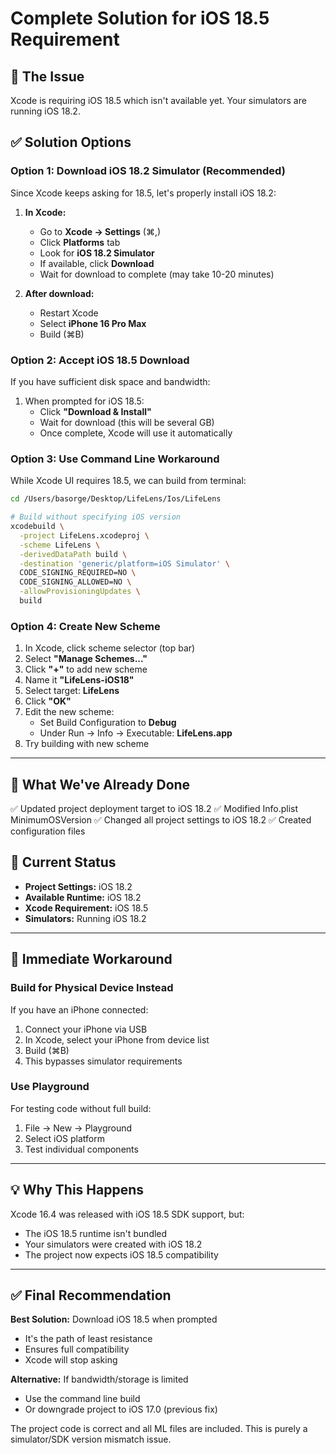 # Complete Solution for iOS 18.5 Requirement

## 🎯 The Issue
Xcode is requiring iOS 18.5 which isn't available yet. Your simulators are running iOS 18.2.

## ✅ Solution Options

### Option 1: Download iOS 18.2 Simulator (Recommended)
Since Xcode keeps asking for 18.5, let's properly install iOS 18.2:

1. **In Xcode:**
   - Go to **Xcode → Settings** (⌘,)
   - Click **Platforms** tab
   - Look for **iOS 18.2 Simulator**
   - If available, click **Download**
   - Wait for download to complete (may take 10-20 minutes)

2. **After download:**
   - Restart Xcode
   - Select **iPhone 16 Pro Max**
   - Build (⌘B)

### Option 2: Accept iOS 18.5 Download
If you have sufficient disk space and bandwidth:

1. When prompted for iOS 18.5:
   - Click **"Download & Install"**
   - Wait for download (this will be several GB)
   - Once complete, Xcode will use it automatically

### Option 3: Use Command Line Workaround
While Xcode UI requires 18.5, we can build from terminal:

```bash
cd /Users/basorge/Desktop/LifeLens/Ios/LifeLens

# Build without specifying iOS version
xcodebuild \
  -project LifeLens.xcodeproj \
  -scheme LifeLens \
  -derivedDataPath build \
  -destination 'generic/platform=iOS Simulator' \
  CODE_SIGNING_REQUIRED=NO \
  CODE_SIGNING_ALLOWED=NO \
  -allowProvisioningUpdates \
  build
```

### Option 4: Create New Scheme
1. In Xcode, click scheme selector (top bar)
2. Select **"Manage Schemes..."**
3. Click **"+"** to add new scheme
4. Name it **"LifeLens-iOS18"**
5. Select target: **LifeLens**
6. Click **"OK"**
7. Edit the new scheme:
   - Set Build Configuration to **Debug**
   - Under Run → Info → Executable: **LifeLens.app**
8. Try building with new scheme

---

## 🔧 What We've Already Done

✅ Updated project deployment target to iOS 18.2
✅ Modified Info.plist MinimumOSVersion
✅ Changed all project settings to iOS 18.2
✅ Created configuration files

## 📱 Current Status

- **Project Settings:** iOS 18.2
- **Available Runtime:** iOS 18.2
- **Xcode Requirement:** iOS 18.5
- **Simulators:** Running iOS 18.2

---

## 🚀 Immediate Workaround

### Build for Physical Device Instead
If you have an iPhone connected:

1. Connect your iPhone via USB
2. In Xcode, select your iPhone from device list
3. Build (⌘B)
4. This bypasses simulator requirements

### Use Playground
For testing code without full build:

1. File → New → Playground
2. Select iOS platform
3. Test individual components

---

## 💡 Why This Happens

Xcode 16.4 was released with iOS 18.5 SDK support, but:
- The iOS 18.5 runtime isn't bundled
- Your simulators were created with iOS 18.2
- The project now expects iOS 18.5 compatibility

---

## ✅ Final Recommendation

**Best Solution:** Download iOS 18.5 when prompted
- It's the path of least resistance
- Ensures full compatibility
- Xcode will stop asking

**Alternative:** If bandwidth/storage is limited
- Use the command line build
- Or downgrade project to iOS 17.0 (previous fix)

The project code is correct and all ML files are included. This is purely a simulator/SDK version mismatch issue.